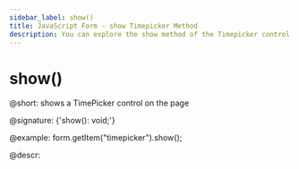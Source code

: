 ```yaml
---
sidebar_label: show()
title: JavaScript Form - show Timepicker Method 
description: You can explore the show method of the Timepicker control of Form in the documentation of the DHTMLX JavaScript UI library. Browse developer guides and API reference, try out code examples and live demos, and download a free 30-day evaluation version of DHTMLX Suite 7.
---
```


# show()

@short: shows a TimePicker control on the page

@signature: {'show(): void;'}

@example:
form.getItem("timepicker").show();

@descr:
